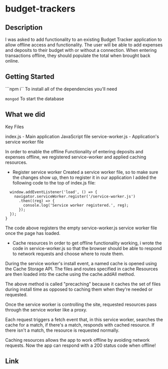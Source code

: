 # budget-trackers

## Description 

I was asked to add functionality to an existing Budget Tracker application to allow offline access and functionality.
The user will be able to add expenses and deposits to their budget with or without a connection. When entering transactions offline, they should populate the total when brought back online.

## Getting Started

```npm i``
To install all of the dependencies you'll need

```mongod```
To start the database

## What we did

Key Files

index.js - Main application JavaScript file
service-worker.js - Application's service worker file

In order to enable the offline Functionality of entering deposits and expenses offline, we registered service-worker and applied caching resources. 

- Register service worker
Created a service worker file, so to make sure the changes show up, then to register it in our application I added the following code to the top of index.js file:

```if ('serviceWorker' in navigator) {
  window.addEventListener('load', () => {
    navigator.serviceWorker.register('/service-worker.js')
      .then((reg) => {
        console.log('Service worker registered.', reg);
      });
  });
}
```
The code above registers the empty service-worker.js service worker file once the page has loaded. 

- Cache resources
In order to get offline functionality working, i wrote the code in service-worker.js so that the browser should be able to respond to network requests and choose where to route them. 

During the service worker's install event, a named cache is opened using the Cache Storage API. The files and routes specified in cache Resources are then loaded into the cache using the cache.addAll method. 

The above method is called "precaching" because it caches the set of files during install time as opposed to caching them when they're needed or requested.

Once the service worker is controlling the site, requested resources pass through the service worker like a proxy. 

Each request triggers a fetch event that, in this service worker, searches the cache for a match, if there's a match, responds with cached resource. If there isn't a match, the resource is requested normally.

Caching resources allows the app to work offline by avoiding network requests. Now the app can respond with a 200 status code when offline!

## Link